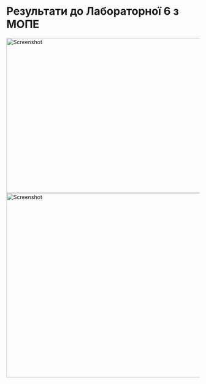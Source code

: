 # Результати до Лабораторної 6 з МОПЕ
<img src="https://i2.paste.pics/f2ff827ecbcba066394b0494479a4c55.png" width="1046" height="405" alt="Screenshot">

<img src="https://i2.paste.pics/aabae5d7774f4a383824b7730930735e.png" width="1089" height="482" alt="Screenshot">